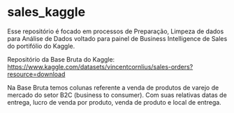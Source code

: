 # sales_kaggle
Esse repositório é focado em processos de Preparação, Limpeza de dados para Análise de Dados voltado para painel de Business Intelligence de Sales do portifólio do Kaggle. 

Repositório da Base Bruta do Kaggle: https://www.kaggle.com/datasets/vincentcornlius/sales-orders?resource=download

Na Base Bruta temos colunas referente a venda de produtos de varejo de mercado do setor B2C (business to consumer). Com suas relativas datas de entrega, lucro de venda por produto, 
venda de produto e local de entrega. 
